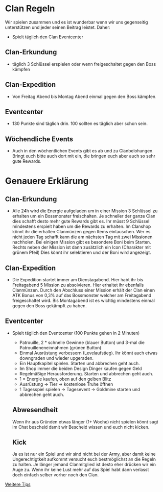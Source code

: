 # Clan Regeln
Wir spielen zusammen und es ist wunderbar wenn wir uns gegenseitig unterstützen und jeder seinen Beitrag leistet. Daher:
- Spielt täglich den Clan Eventcenter
## Clan-Erkundung
-   täglich 3 Schlüssel erspielen oder wenn freigeschaltet gegen den Boss kämpfen
## Clan-Expedition
-   Von Freitag Abend bis Montag Abend einmal gegen den Boss kämpfen.
## Eventcenter
-   130 Punkte sind täglich drin. 100 sollten es täglich aber schon sein.
## Wöchendliche Events
-   Auch in den wöchentlichen Events gibt es ab und zu Clanbelohungen. Bringt euch bitte auch dort mit ein, die bringen euch aber auch so sehr gute Rewards.

# Genauere Erklärung
## Clan-Erkundung
- Alle 24h wird die Energie aufgeladen um in einer Mission 3 Schlüssel zu erhalten um ein Bossmonster freischalten. Je schneller der ganze Clan dies schafft desto mehr gute Rewards gibt es. Ihr müsst 9 Schlüssel mindestens erspielt haben um die Rewards zu erhalten. Im Clanshop könnt ihr die erhalten Clanmünzen gegen Items eintauschen. Wer es nicht jeden Tag schafft kann die am nächsten Tag mit zwei Missionen nachholen. Bei einigen Mission gibt es besondere Boni beim Starten. Rechts neben der Mission ist dann zusätzlich ein Icon (Charakter mit grünem Pfeil) Dies könnt ihr selektieren und der Boni wird angezeigt.

## Clan-Expedition
- Die Expedition startet immer am Dienstagabend. Hier habt ihr bis Freitagabend 5 Mission zu absolvieren. Hier erhaltet ihr ebenfalls Clanmünzen. Durch den  Abschluss einer Mission erhält der Clan einen ATK Bonus von 0,3% auf das Bossmonster welcher am Freitagabend freigeschaltet wird. Bis Montagabend ist es wichtig mindestens einmal gegen den Boss gekämpft zu haben.
## Eventcenter
- Spielt täglich den Eventcenter (100 Punkte gehen in 2 Minuten)
  - Patrouille, 2 * schnelle Gewinne (blauer Button) und 3-mal die Patrouilleneneinnahmen (grünen Button)
  - Einmal Ausrüstung verbessern (Levelaufstieg). Ihr könnt auch etwas downgraden und wieder upgeraden.
  - Ein Hauptkapitel spielen. Starten und abbrechen geht auch.
  - Im Shop immer die beiden Design Dinger kaufen gegen Geld
  - Regelmäßige Herausforderung. Starten und abbrechen geht auch.
  - 1 * Energie kaufen, oben auf den gelben Blitz
  - Ausrüstung -> Tier -> kostenlose Truhe öffnen
  - 1 Tagesspiel spielen -> Tagesevent -> Goldmine starten und abbrechen geht auch.
 
  ## Abwesendheit
  Wenn ihr aus Gründen etwas länger (1+ Woche) nicht spielen könnt sagt im Chat bescheid damit wir Bescheid wissen und euch nicht kicken.

  ## Kick
  Ja es ist nur ein Spiel und wir sind nicht bei der Army, aber damit keine Ungerechtigtkeit aufkommt versucht euch bestmöglichst an die Regeln zu halten. Je länger jemand Clanmitglied ist desto eher drücken wir ein Auge zu. Wenn ihr keine Lust mehr auf das Spiel habt dann verlasst doch einfach selber vorher noch den Clan.

[Weitere Tips](https://github.com/Rifffi/survivor-io-wiki/blob/main/README.md)
